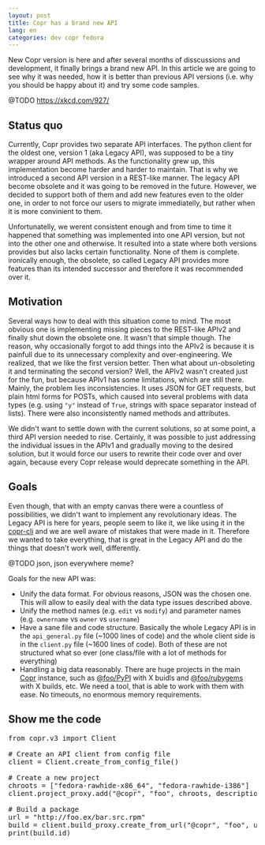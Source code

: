 ```yaml
---
layout: post
title: Copr has a brand new API
lang: en
categories: dev copr fedora
---
```


New Copr version is here and after several months of disscussions and development, it finally brings a brand new API. In this article we are going to see why it was needed, how it is better than previous API versions (i.e. why you should be happy about it) and try some code samples.


@TODO https://xkcd.com/927/


## Status quo
Currently, Copr provides two separate API interfaces. The python client for the oldest one, version 1 (aka Legacy API), was supposed to be a tiny wrapper around API methods. As the functionality grew up, this implementation become harder and harder to maintain. That is why we introduced a second API version in a REST-like manner. The legacy API become obsolete and it was going to be removed in the future. However, we decided to support both of them and add new features even to the older one, in order to not force our users to migrate immediatelly, but rather when it is more convinient to them.

Unfortunatelly, we werent consistent enough and from time to time it happened that something was implemented into one API version, but not into the other one and otherwise. It resulted into a state where both versions provides but also lacks certain functionality. None of them is complete. ironically enough, the obsolete, so called Legacy API provides more features than its intended successor and therefore it was recommended over it.


## Motivation
Several ways how to deal with this situation come to mind. The most obvious one is implementing missing pieces to the REST-like APIv2 and finally shut down the obsolete one. It wasn't that simple though. The reason, why occasionally forgot to add things into the APIv2 is because it is painfull due to its unnecessary complexity and over-engineering. We realized, that we like the first version better. Then what about un-obsoleting it and terminating the second version? Well, the APIv2 wasn't created just for the fun, but because APIv1 has some limitations, which are still there. Mainly, the problem lies inconsistencies. It uses JSON for GET requests, but plain html forms for POSTs, which caused into several problems with data types (e.g. using `"y"` instead of `True`, strings with space separator instead of lists). There were also inconsistently named methods and attributes.

We didn't want to settle down with the current solutions, so at some point, a third API version needed to rise. Certainly, it was possible to just addressing the individual issues in the APIv1 and gradually moving to the desired solution, but it would force our users to rewrite their code over and over again, because every Copr release would deprecate something in the API.


## Goals
Even though, that with an empty canvas there were a countless of possibilities, we didn't want to implement any revolutionary ideas. The Legacy API is here for years, people seem to like it, we like using it in the [copr-cli](#) and we are well aware of mistakes that were made in it. Therefore we wanted to take everything, that is great in the Legacy API and do the things that doesn't work well, differently.

@TODO json, json everywhere meme?

Goals for the new API was:

- Unify the data format. For obvious reasons, JSON was the chosen one. This will allow to easily deal with the data type issues described above.
- Unify the method names (e.g. `edit` vs `modify`) and parameter names (e.g. `ownername` vs `owner` vs `username`)
- Have a sane file and code structure. Basically the whole Legacy API is in the `api_general.py` file (~1000 lines of code) and the whole client side is in the `client.py` file (~1600 lines of code). Both of these are not structured what so ever (one class/file with a lot of methods for everything)
- Handling a big data reasonably. There are huge projects in the main [Copr](#) instance, such as [@foo/PyPI](#) with X buidls and [@foo/rubygems](#) with X builds, etc. We need a tool, that is able to work with them with ease. No timeouts, no enormous memory requirements.


## Show me the code

<pre class="prettyprint">
from copr.v3 import Client

# Create an API client from config file
client = Client.create_from_config_file()

# Create a new project
chroots = ["fedora-rawhide-x86_64", "fedora-rawhide-i386"]
client.project_proxy.add("@copr", "foo", chroots, description="Some desc")

# Build a package
url = "http://foo.ex/bar.src.rpm"
build = client.build_proxy.create_from_url("@copr", "foo", url)
print(build.id)
</pre>
